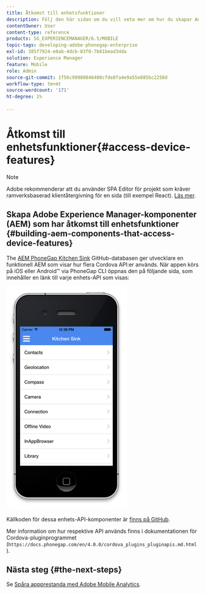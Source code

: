 ```yaml
---
title: Åtkomst till enhetsfunktioner
description: Följ den här sidan om du vill veta mer om hur du skapar Adobe Experience Manager-komponenter (AEM) som använder enhetsfunktioner. AEM PhoneGap Kitchen Sink GitHub-databas ger utvecklare en funktionell AEM som illustrerar användningen av flera Cordova API:er.
contentOwner: User
content-type: reference
products: SG_EXPERIENCEMANAGER/6.5/MOBILE
topic-tags: developing-adobe-phonegap-enterprise
exl-id: 385f7924-e8ab-4dcb-83f0-7b81bead3dda
solution: Experience Manager
feature: Mobile
role: Admin
source-git-commit: 1f56c99980846400cfde8fa4e9a55e885bc2258d
workflow-type: tm+mt
source-wordcount: '171'
ht-degree: 1%

---
```


# Åtkomst till enhetsfunktioner{#access-device-features}

>[!NOTE]
>
>Adobe rekommenderar att du använder SPA Editor för projekt som kräver ramverksbaserad klientåtergivning för en sida (till exempel React). [Läs mer](/help/sites-developing/spa-overview.md).

## Skapa Adobe Experience Manager-komponenter (AEM) som har åtkomst till enhetsfunktioner {#building-aem-components-that-access-device-features}

The [AEM PhoneGap Kitchen Sink](https://github.com/blefebvre/aem-phonegap-kitchen-sink) GitHub-databasen ger utvecklare en funktionell AEM som visar hur flera Cordova API:er används. När appen körs på iOS eller Android™ via PhoneGap CLI öppnas den på följande sida, som innehåller en länk till varje enhets-API som visas:

![chlimage_1-107](assets/chlimage_1-107.png)

Källkoden för dessa enhets-API-komponenter är [finns på GitHub](https://github.com/blefebvre/aem-phonegap-kitchen-sink/tree/master/content/src/main/content/jcr_root/apps/brucelefebvre/kitchen-sink/components).

Mer information om hur respektive API används finns i dokumentationen för Cordova-pluginprogrammet (`https://docs.phonegap.com/en/4.0.0/cordova_plugins_pluginapis.md.html`).

## Nästa steg {#the-next-steps}

Se [Spåra appprestanda med Adobe Mobile Analytics](/help/mobile/phonegap-intro-to-app-analytics.md).
